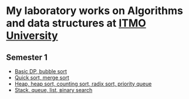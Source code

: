# My laboratory works on Algorithms and data structures at [ITMO University](https://itmo.ru)
## Semester 1
* [Basic DP, bubble sort](1sem/1lab)
* [Quick sort, merge sort](1sem/2lab)
* [Heap, heap sort, counting sort, radix sort, priority queue](1sem/3lab)
* [Stack, queue, list, вinary search](1sem/4lab)